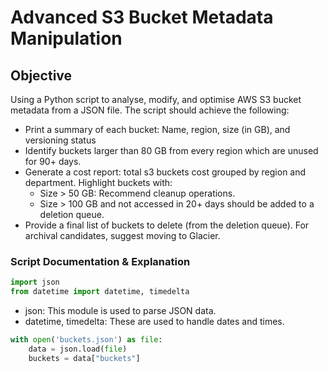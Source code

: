 # Advanced S3 Bucket Metadata Manipulation

## Objective
Using a Python script to analyse, modify, and optimise AWS S3 bucket metadata from a JSON file. The script should achieve the following:
- Print a summary of each bucket: Name, region, size (in GB), and versioning status
- Identify buckets larger than 80 GB from every region which are unused for 90+ days.
- Generate a cost report: total s3 buckets cost grouped by region and department.
  Highlight buckets with:
  - Size > 50 GB: Recommend cleanup operations.
  - Size > 100 GB and not accessed in 20+ days should be added to a deletion queue.
- Provide a final list of buckets to delete (from the deletion queue). For archival candidates, suggest moving to Glacier.

### Script Documentation & Explanation
```python
import json
from datetime import datetime, timedelta
```
- json: This module is used to parse JSON data.
- datetime, timedelta: These are used to handle dates and times.

```python
with open('buckets.json') as file:
    data = json.load(file)
    buckets = data["buckets"]




